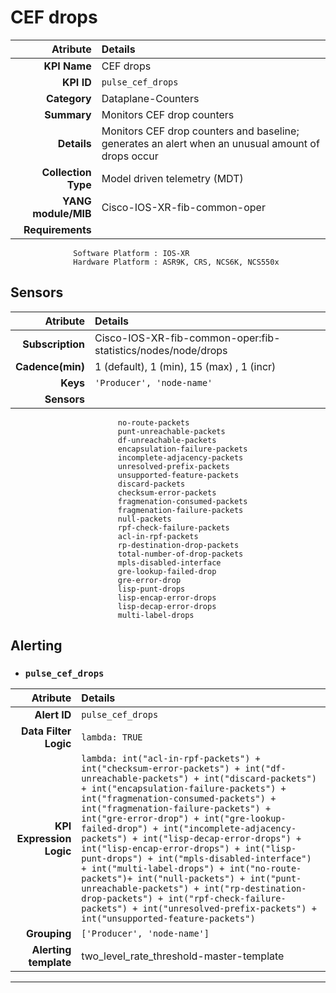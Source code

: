 
CEF drops
====
Atribute|Details
---:|:---
**KPI Name**    | CEF drops
**KPI ID**      | `pulse_cef_drops`
**Category**    | Dataplane-Counters
**Summary**     | Monitors CEF drop counters
**Details**     | Monitors CEF drop counters and baseline; generates an alert when an unusual amount of drops occur
**Collection Type** | Model driven telemetry (MDT)
**YANG module/MIB** | Cisco-IOS-XR-fib-common-oper
**Requirements**    |
                  Software Platform : IOS-XR
                  Hardware Platform : ASR9K, CRS, NCS6K, NCS550x
Sensors
---
Atribute|Details
---:|:---
**Subscription** | Cisco-IOS-XR-fib-common-oper:fib-statistics/nodes/node/drops
**Cadence(min)** | 1 (default), 1 (min), 15 (max) , 1 (incr)
**Keys**         | `'Producer', 'node-name'`
**Sensors**      |
                            no-route-packets
                            punt-unreachable-packets
                            df-unreachable-packets
                            encapsulation-failure-packets
                            incomplete-adjacency-packets
                            unresolved-prefix-packets
                            unsupported-feature-packets
                            discard-packets
                            checksum-error-packets
                            fragmenation-consumed-packets
                            fragmenation-failure-packets
                            null-packets
                            rpf-check-failure-packets
                            acl-in-rpf-packets
                            rp-destination-drop-packets
                            total-number-of-drop-packets
                            mpls-disabled-interface
                            gre-lookup-failed-drop
                            gre-error-drop
                            lisp-punt-drops
                            lisp-encap-error-drops
                            lisp-decap-error-drops
                            multi-label-drops
     
Alerting
---

* ### `pulse_cef_drops`
Atribute|Details
---:|:---
**Alert ID**             | ```pulse_cef_drops```
**Data Filter Logic**    | ```lambda: TRUE```
**KPI Expression Logic** | ```lambda: int("acl-in-rpf-packets") + int("checksum-error-packets") + int("df-unreachable-packets") + int("discard-packets") + int("encapsulation-failure-packets") + int("fragmenation-consumed-packets") + int("fragmenation-failure-packets") + int("gre-error-drop") + int("gre-lookup-failed-drop") + int("incomplete-adjacency-packets") + int("lisp-decap-error-drops") + int("lisp-encap-error-drops") + int("lisp-punt-drops") + int("mpls-disabled-interface") + int("multi-label-drops") + int("no-route-packets")+ int("null-packets") + int("punt-unreachable-packets") + int("rp-destination-drop-packets") + int("rpf-check-failure-packets") + int("unresolved-prefix-packets") + int("unsupported-feature-packets")```
**Grouping**             | ```['Producer', 'node-name']```
**Alerting template**    | two_level_rate_threshold-master-template
---

